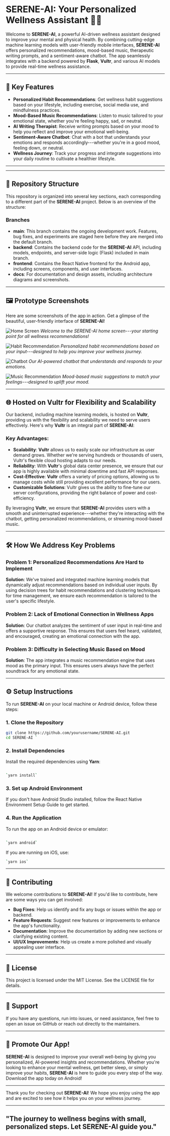 # SERENE-AI: Your Personalized Wellness Assistant 🤖💪

Welcome to **SERENE-AI**, a powerful AI-driven wellness assistant designed to improve your mental and physical health. By combining cutting-edge machine learning models with user-friendly mobile interfaces, **SERENE-AI** offers personalized recommendations, mood-based music, therapeutic writing prompts, and a sentiment-aware chatbot. The app seamlessly integrates with a backend powered by **Flask**, **Vultr**, and various AI models to provide real-time wellness assistance.

---

## 🚀 Key Features

- **Personalized Habit Recommendations**: Get wellness habit suggestions based on your lifestyle, including exercise, social media use, and mindfulness practices.
- **Mood-Based Music Recommendations**: Listen to music tailored to your emotional state, whether you're feeling happy, sad, or neutral.
- **AI Writing Therapist**: Receive writing prompts based on your mood to help you reflect and improve your emotional well-being.
- **Sentiment-Aware Chatbot**: Chat with a bot that understands your emotions and responds accordingly---whether you're in a good mood, feeling down, or neutral.
- **Wellness Journey**: Track your progress and integrate suggestions into your daily routine to cultivate a healthier lifestyle.

---

---

## 📂 Repository Structure

This repository is organized into several key sections, each corresponding to a different part of the **SERENE-AI** project. Below is an overview of the structure:

### Branches

- **main**: This branch contains the ongoing development work. Features, bug fixes, and experiments are staged here before they are merged into the default branch.
- **backend**: Contains the backend code for the **SERENE-AI** API, including models, endpoints, and server-side logic (Flask) included in main branch.
- **frontend**: Contains the React Native frontend for the Android app, including screens, components, and user interfaces.
- **docs**: For documentation and design assets, including architecture diagrams and screenshots.

---

## 🖼️ Prototype Screenshots

Here are some screenshots of the app in action. Get a glimpse of the beautiful, user-friendly interface of **SERENE-AI**!

![Home Screen](./docs/screenshots/home-screen.png)
*Welcome to the SERENE-AI home screen---your starting point for all wellness recommendations!*

![Habit Recommendation](./docs/screenshots/habit-recommendation.png)
*Personalized habit recommendations based on your input---designed to help you improve your wellness journey.*

![Chatbot](./docs/screenshots/chatbot.png)
*Our AI-powered chatbot that understands and responds to your emotions.*

![Music Recommendation](./docs/screenshots/music-recommendation.png)
*Mood-based music suggestions to match your feelings---designed to uplift your mood.*

---

## 🌐 Hosted on **Vultr** for Flexibility and Scalability

Our backend, including machine learning models, is hosted on **Vultr**, providing us with the flexibility and scalability we need to serve users effectively. Here's why **Vultr** is an integral part of **SERENE-AI**:

### Key Advantages:
- **Scalability**: **Vultr** allows us to easily scale our infrastructure as user demand grows. Whether we're serving hundreds or thousands of users, Vultr's flexible cloud hosting adapts to our needs.
- **Reliability**: With **Vultr**'s global data center presence, we ensure that our app is highly available with minimal downtime and fast API responses.
- **Cost-Effective**: **Vultr** offers a variety of pricing options, allowing us to manage costs while still providing excellent performance for our users.
- **Customizable Solutions**: Vultr gives us the ability to fine-tune our server configurations, providing the right balance of power and cost-efficiency.

By leveraging **Vultr**, we ensure that **SERENE-AI** provides users with a smooth and uninterrupted experience---whether they're interacting with the chatbot, getting personalized recommendations, or streaming mood-based music.

---

## 🛠️ How We Address Key Problems

### Problem 1: **Personalized Recommendations Are Hard to Implement**
   **Solution**: We've trained and integrated machine learning models that dynamically adjust recommendations based on individual user inputs. By using decision trees for habit recommendations and clustering techniques for time management, we ensure each recommendation is tailored to the user's specific lifestyle.

### Problem 2: **Lack of Emotional Connection in Wellness Apps**
   **Solution**: Our chatbot analyzes the sentiment of user input in real-time and offers a supportive response. This ensures that users feel heard, validated, and encouraged, creating an emotional connection with the app.

### Problem 3: **Difficulty in Selecting Music Based on Mood**
   **Solution**: The app integrates a music recommendation engine that uses mood as the primary input. This ensures users always have the perfect soundtrack for any emotional state.

---

## ⚙️ Setup Instructions

To run **SERENE-AI** on your local machine or Android device, follow these steps:

### 1. **Clone the Repository**

```bash
git clone https://github.com/yourusername/SERENE-AI.git
cd SERENE-AI `
```
### 2\. **Install Dependencies**

Install the required dependencies using **Yarn**:

```bash

`yarn install`
```
### 3\. **Set up Android Environment**

If you don't have Android Studio installed, follow the React Native Environment Setup Guide to get started.

### 4\. **Run the Application**

To run the app on an Android device or emulator:

```bash

`yarn android`
```
If you are running on iOS, use:

```bash
`yarn ios`
```
* * * * *

🤝 Contributing
---------------

We welcome contributions to **SERENE-AI**! If you'd like to contribute, here are some ways you can get involved:

-   **Bug Fixes**: Help us identify and fix any bugs or issues within the app or backend.
-   **Feature Requests**: Suggest new features or improvements to enhance the app's functionality.
-   **Documentation**: Improve the documentation by adding new sections or clarifying existing content.
-   **UI/UX Improvements**: Help us create a more polished and visually appealing user interface.

* * * * *

📝 License
----------

This project is licensed under the MIT License. See the LICENSE file for details.

* * * * *

💬 Support
----------

If you have any questions, run into issues, or need assistance, feel free to open an issue on GitHub or reach out directly to the maintainers.

* * * * *

🎉 Promote Our App!
-------------------

**SERENE-AI** is designed to improve your overall well-being by giving you personalized, AI-powered insights and recommendations. Whether you're looking to enhance your mental wellness, get better sleep, or simply improve your habits, **SERENE-AI** is here to guide you every step of the way. Download the app today on Android!

* * * * *

Thank you for checking out **SERENE-AI**! We hope you enjoy using the app and are excited to see how it helps you on your wellness journey.

* * * * *
##  "The journey to wellness begins with small, personalized steps. Let **SERENE-AI** guide you."
